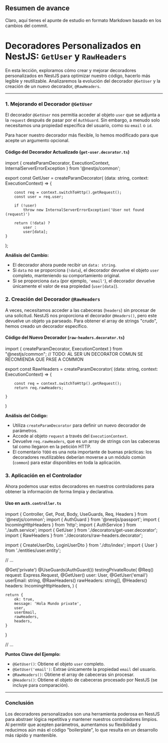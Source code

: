 ## Resumen de avance
Claro, aquí tienes el apunte de estudio en formato Markdown basado en los cambios del commit.

# Decoradores Personalizados en NestJS: `GetUser` y `RawHeaders`

En esta lección, exploramos cómo crear y mejorar decoradores personalizados en NestJS para optimizar nuestro código, hacerlo más legible y reutilizable. Analizaremos la evolución del decorador `@GetUser` y la creación de un nuevo decorador, `@RawHeaders`.

---

### 1. Mejorando el Decorador `@GetUser`

El decorador `@GetUser` nos permitía acceder al objeto `user` que se adjunta a la `request` después de pasar por el `AuthGuard`. Sin embargo, a menudo solo necesitamos una propiedad específica del usuario, como su `email` o `id`.

Para hacer nuestro decorador más flexible, lo hemos modificado para que acepte un argumento opcional.

#### Código del Decorador Actualizado (`get-user.decorator.ts`)

import {
	createParamDecorator,
	ExecutionContext,
	InternalServerErrorException
} from '@nestjs/common';


export const GetUser = createParamDecorator(
	(data: string, context: ExecutionContext) => {

		const req = context.switchToHttp().getRequest();
		const user = req.user;

		if (!user)
			throw new InternalServerErrorException('User not found (request)')

		return (!data) ?
			user :
			user[data];
	}
);

**Análisis del Cambio:**

*   El decorador ahora puede recibir un `data: string`.
*   Si `data` no se proporciona (`!data`), el decorador devuelve el objeto `user` completo, manteniendo su comportamiento original.
*   Si se proporciona `data` (por ejemplo, `'email'`), el decorador devuelve únicamente el valor de esa propiedad (`user[data]`).

### 2. Creación del Decorador `@RawHeaders`

A veces, necesitamos acceder a las cabeceras (`headers`) sin procesar de una solicitud. NestJS nos proporciona el decorador `@Headers()`, pero este devuelve un objeto ya parseado. Para obtener el array de strings "crudo", hemos creado un decorador específico.

#### Código del Nuevo Decorador (`raw-headers.decorator.ts`)

import {
	createParamDecorator,
	ExecutionContext
} from "@nestjs/common";
// TODO: AL SER UN DECORATOR COMUN SE RECOMIENDA QUE PASE A COMMON


export const RawHeaders = createParamDecorator(
	(data: string, context: ExecutionContext) => {

		const req = context.switchToHttp().getRequest();
		return req.rawHeaders;

	}
)

**Análisis del Código:**

*   Utiliza `createParamDecorator` para definir un nuevo decorador de parámetros.
*   Accede al objeto `request` a través del `ExecutionContext`.
*   Devuelve `req.rawHeaders`, que es un array de strings con las cabeceras tal como llegaron en la petición HTTP.
*   El comentario `TODO` es una nota importante de buenas prácticas: los decoradores reutilizables deberían moverse a un módulo común (`common`) para estar disponibles en toda la aplicación.

### 3. Aplicación en el Controlador

Ahora podemos usar estos decoradores en nuestros controladores para obtener la información de forma limpia y declarativa.

#### Uso en `auth.controller.ts`

import {
	Controller,
	Get,
	Post,
	Body,
	UseGuards,
	Req,
	Headers
} from '@nestjs/common';
import {
	AuthGuard
} from '@nestjs/passport';
import {
	IncomingHttpHeaders
} from 'http';
import {
	AuthService
} from './auth.service';
import {
	GetUser
} from './decorators/get-user.decorator';
import {
	RawHeaders
} from './decorators/raw-headers.decorator';

import {
	CreateUserDto,
	LoginUserDto
} from './dto/index';
import {
	User
} from './entities/user.entity';

// ...

@Get('private')
@UseGuards(AuthGuard())
testingPrivateRoute(
	@Req() request: Express.Request,
	@GetUser() user: User,
	@GetUser('email') userEmail: string,
	@RawHeaders() rawHeaders: string[],
	@Headers() headers: IncomingHttpHeaders,
) {

	return {
		ok: true,
		message: 'Hola Mundo private',
		user,
		userEmail,
		rawHeaders,
		headers,
	}
}

// ...

**Puntos Clave del Ejemplo:**

*   `@GetUser()`: Obtiene el objeto `user` completo.
*   `@GetUser('email')`: Extrae únicamente la propiedad `email` del usuario.
*   `@RawHeaders()`: Obtiene el array de cabeceras sin procesar.
*   `@Headers()`: Obtiene el objeto de cabeceras procesado por NestJS (se incluye para comparación).

---

### Conclusión

Los decoradores personalizados son una herramienta poderosa en NestJS para abstraer lógica repetitiva y mantener nuestros controladores limpios. Al permitir que acepten parámetros, aumentamos su flexibilidad y reducimos aún más el código "boilerplate", lo que resulta en un desarrollo más rápido y mantenible.
